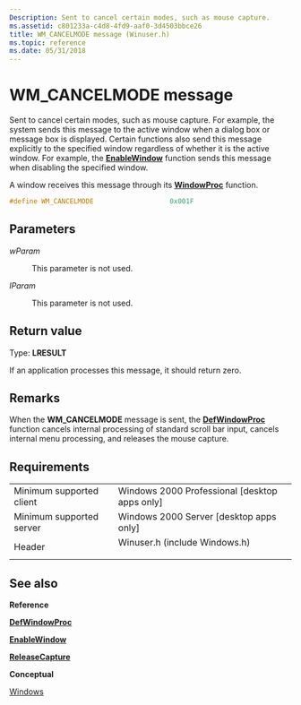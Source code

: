```yaml
---
Description: Sent to cancel certain modes, such as mouse capture.
ms.assetid: c801233a-c4d8-4fd9-aaf0-3d4503bbce26
title: WM_CANCELMODE message (Winuser.h)
ms.topic: reference
ms.date: 05/31/2018
---
```


# WM\_CANCELMODE message

Sent to cancel certain modes, such as mouse capture. For example, the system sends this message to the active window when a dialog box or message box is displayed. Certain functions also send this message explicitly to the specified window regardless of whether it is the active window. For example, the [**EnableWindow**](/windows/win32/api/winuser/nf-winuser-enablewindow) function sends this message when disabling the specified window.

A window receives this message through its [**WindowProc**](/previous-versions/windows/desktop/legacy/ms633573(v=vs.85)) function.


```C++
#define WM_CANCELMODE                   0x001F
```



## Parameters

<dl> <dt>

*wParam* 
</dt> <dd>

This parameter is not used.

</dd> <dt>

*lParam* 
</dt> <dd>

This parameter is not used.

</dd> </dl>

## Return value

Type: **LRESULT**

If an application processes this message, it should return zero.

## Remarks

When the **WM\_CANCELMODE** message is sent, the [**DefWindowProc**](/windows/desktop/api/winuser/nf-winuser-defwindowproca) function cancels internal processing of standard scroll bar input, cancels internal menu processing, and releases the mouse capture.

## Requirements



|                                     |                                                                                                          |
|-------------------------------------|----------------------------------------------------------------------------------------------------------|
| Minimum supported client<br/> | Windows 2000 Professional \[desktop apps only\]<br/>                                               |
| Minimum supported server<br/> | Windows 2000 Server \[desktop apps only\]<br/>                                                     |
| Header<br/>                   | <dl> <dt>Winuser.h (include Windows.h)</dt> </dl> |



## See also

<dl> <dt>

**Reference**
</dt> <dt>

[**DefWindowProc**](/windows/desktop/api/winuser/nf-winuser-defwindowproca)
</dt> <dt>

[**EnableWindow**](/windows/win32/api/winuser/nf-winuser-enablewindow)
</dt> <dt>

[**ReleaseCapture**](/windows/win32/api/winuser/nf-winuser-releasecapture)
</dt> <dt>

**Conceptual**
</dt> <dt>

[Windows](windows.md)
</dt> </dl>

 

 
